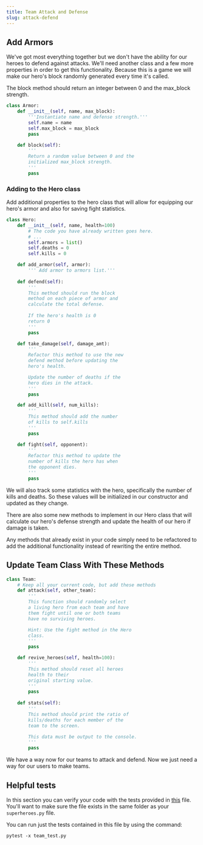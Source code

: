 ```yaml
---
title: Team Attack and Defense
slug: attack-defend
---
```

## Add Armors
We've got most everything together but we don't have the ability for our heroes to defend against attacks. We'll need another class and a few more properties in order to get this functionality. Because this is a game we will make our hero's block randomly generated every time it's called. 

The block method should return an integer between 0 and the max_block strength.

```python
class Armor:
    def __init__(self, name, max_block):
        '''Instantiate name and defense strength.'''
        self.name = name
        self.max_block = max_block
        pass

    def block(self):
        '''
        Return a random value between 0 and the 
        initialized max_block strength.
        '''
        pass
```

### Adding to the Hero class
Add additional properties to the hero class that will allow for equipping our hero's armor and also for saving fight statistics.

```python
class Hero:
    def __init__(self, name, health=100)
        # The code you have already written goes here.
        # ...
        self.armors = list()
        self.deaths = 0
        self.kills = 0

    def add_armor(self, armor):
        ''' Add armor to armors list.'''
    
    def defend(self):
        '''
        This method should run the block 
        method on each piece of armor and 
        calculate the total defense. 
        
        If the hero's health is 0
        return 0 
        '''
        pass

    def take_damage(self, damage_amt):
        ''' 
        Refactor this method to use the new
        defend method before updating the
        hero's health. 

        Update the number of deaths if the 
        hero dies in the attack.
        '''
        pass

    def add_kill(self, num_kills):
        '''
        This method should add the number 
        of kills to self.kills
        '''
        pass

    def fight(self, opponent):
        '''
        Refactor this method to update the 
        number of kills the hero has when 
        the opponent dies.
        '''
        pass

```

We will also track some statistics with the hero, specifically the number of kills and deaths. So these values will be initialized in our constructor and updated as they change.

There are also some new methods to implement in our Hero class that will calculate our hero's defense strength and update the health of our hero if damage is taken.

Any methods that already exist in your code simply need to be refactored to add the additional functionality instead of rewriting the entire method.

## Update Team Class With These Methods

```python
class Team:
    # Keep all your current code, but add these methods
    def attack(self, other_team):
        '''
        This function should randomly select 
        a living hero from each team and have 
        them fight until one or both teams 
        have no surviving heroes.

        Hint: Use the fight method in the Hero 
        class.
        '''
        pass

    def revive_heroes(self, health=100):
        '''
        This method should reset all heroes 
        health to their
        original starting value.
        '''
        pass
    
    def stats(self):
        '''
        This method should print the ratio of 
        kills/deaths for each member of the 
        team to the screen. 

        This data must be output to the console.
        '''
        pass
```

We have a way now for our teams to attack and defend. Now we just need a way for our users to make teams.

## Helpful tests

In this section you can verify your code with the tests provided in [this](https://github.com/MakeSchool-Tutorials/Superhero-Team-Dueler/blob/master/team_test.py) file. You'll want to make sure the file exists in the same folder as your `superheroes.py` file. 

You can run just the tests contained in this file by using the command:

```
pytest -x team_test.py
```
